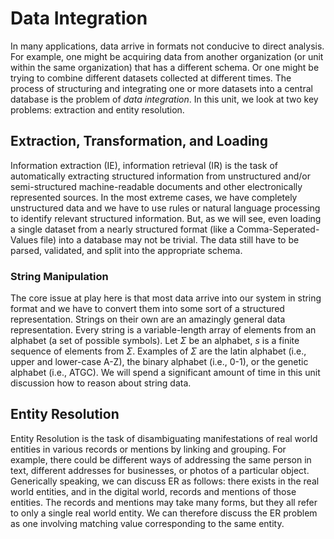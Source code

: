 # Data Integration
In many applications, data arrive in formats not conducive to direct analysis. For example, one might be acquiring data from another organization (or unit within the same organization) that has a different schema. Or one might be trying to combine different datasets collected at different times. The process of structuring and integrating one or more datasets into a central database is the problem of *data integration*. In this unit, we look at two key problems: extraction and entity resolution.

## Extraction, Transformation, and Loading
Information extraction (IE), information retrieval (IR) is the task of automatically extracting structured information from unstructured and/or semi-structured machine-readable documents and other electronically represented sources. In the most extreme cases, we have completely unstructured data and we have to use rules or natural language processing to identify relevant structured information. But, as we will see, even loading a single dataset from a nearly structured format (like a Comma-Seperated-Values file) into a database may not be trivial. The data still have to be parsed, validated, and split into the appropriate schema. 

### String Manipulation
The core issue at play here is that most data arrive into our system in string format and we have to convert them into some sort of a structured representation. Strings on their own are an amazingly general data representation.
Every string is a variable-length array of elements from an alphabet (a set of possible symbols). Let $\Sigma$ be an alphabet, $s$ is a finite sequence of elements from $\Sigma$. Examples of $\Sigma$ are the latin alphabet (i.e., upper and lower-case A-Z), the binary alphabet (i.e., 0-1), or the genetic alphabet (i.e., ATGC). 
We will spend a significant amount of time in this unit discussion how to reason about string data.

## Entity Resolution
Entity Resolution is the task of disambiguating manifestations of real world entities in various records or mentions by linking and grouping. For example, there could be different ways of addressing the same person in text, different addresses for businesses, or photos of a particular object. Generically speaking, we can discuss ER as follows: there exists in the real world entities, and in the digital world, records and mentions of those entities. The records and mentions may take many forms, but they all refer to only a single real world entity. We can therefore discuss the ER problem as one involving matching value corresponding to the same entity.


